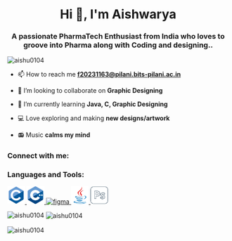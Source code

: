 <h1 align="center">Hi 👋, I'm Aishwarya</h1>
<h3 align="center">A passionate PharmaTech Enthusiast from India who loves to groove into Pharma along with Coding and designing..</h3>

<p align="left"> <img src="https://komarev.com/ghpvc/?username=aishu0104&label=Profile%20views&color=0e75b6&style=flat" alt="aishu0104" /> </p>

- 📫 How to reach me **f20231163@pilani.bits-pilani.ac.in**

- 👯 I’m looking to collaborate on **Graphic Designing**

- 🌱 I’m currently learning **Java, C, Graphic Designing**

- 💻 Love exploring and making **new designs/artwork**

- 📻 Music **calms my mind**

<h3 align="left">Connect with me:</h3>
<p align="left">
</p>

<h3 align="left">Languages and Tools:</h3>
<p align="left"> <a href="https://www.cprogramming.com/" target="_blank" rel="noreferrer"> <img src="https://raw.githubusercontent.com/devicons/devicon/master/icons/c/c-original.svg" alt="c" width="40" height="40"/> </a> <a href="https://www.w3schools.com/cpp/" target="_blank" rel="noreferrer"> <img src="https://raw.githubusercontent.com/devicons/devicon/master/icons/cplusplus/cplusplus-original.svg" alt="cplusplus" width="40" height="40"/> </a> <a href="https://www.figma.com/" target="_blank" rel="noreferrer"> <img src="https://www.vectorlogo.zone/logos/figma/figma-icon.svg" alt="figma" width="40" height="40"/> </a> <a href="https://www.java.com" target="_blank" rel="noreferrer"> <img src="https://raw.githubusercontent.com/devicons/devicon/master/icons/java/java-original.svg" alt="java" width="40" height="40"/> </a> <a href="https://www.photoshop.com/en" target="_blank" rel="noreferrer"> <img src="https://raw.githubusercontent.com/devicons/devicon/master/icons/photoshop/photoshop-line.svg" alt="photoshop" width="40" height="40"/> </a> </p>

<p><img align="left" src="https://github-readme-stats.vercel.app/api/top-langs?username=aishu0104&show_icons=true&locale=en&layout=compact" alt="aishu0104" /></p>

<p>&nbsp;<img align="center" src="https://github-readme-stats.vercel.app/api?username=aishu0104&show_icons=true&locale=en" alt="aishu0104" /></p>

<p><img align="center" src="https://github-readme-streak-stats.herokuapp.com/?user=aishu0104&" alt="aishu0104" /></p>
